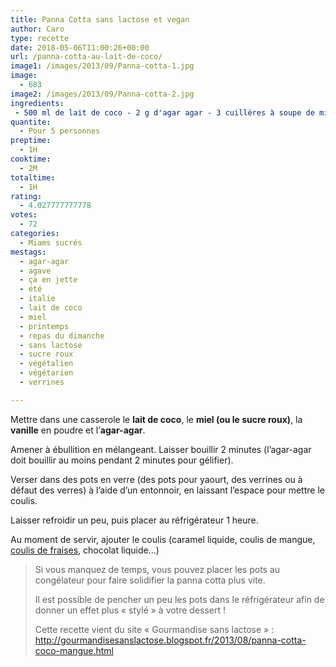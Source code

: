 ```yaml
---
title: Panna Cotta sans lactose et vegan
author: Caro
type: recette
date: 2018-05-06T11:00:26+00:00
url: /panna-cotta-au-lait-de-coco/
image1: /images/2013/09/Panna-cotta-1.jpg
image:
  - 683
image2: /images/2013/09/Panna-cotta-2.jpg
ingredients:
 - 500 ml de lait de coco - 2 g d'agar agar - 3 cuillères à soupe de miel (ou de sucre roux en poudre, ou 2 cuillères à soupe de sirop d'agave pour une version vegan) - 1 cuillère à café de vanille en poudre - l'accompagnement choisi : coulis de fraises (<a title="Coulis de fraises" href="http://www.instamiam.fr/coulis-de-fraises/" target="_blank" rel="noopener">voir la recette du coulis de fraises</a>), ou caramel liquide, ou chocolat liquide, etc...
quantite:
  - Pour 5 personnes
preptime:
  - 1H
cooktime:
  - 2M
totaltime:
  - 1H
rating:
  - 4.027777777778
votes:
  - 72
categories:
  - Miams sucrés
mestags:
  - agar-agar
  - agave
  - ça en jette
  - été
  - italie
  - lait de coco
  - miel
  - printemps
  - repas du dimanche
  - sans lactose
  - sucre roux
  - végétalien
  - végétarien
  - verrines

---
```

Mettre dans une casserole le **lait de coco**, le **miel (ou le sucre roux)**, la **vanille** en poudre et l&rsquo;**agar-agar**.

Amener à ébullition en mélangeant. Laisser bouillir 2 minutes (l&rsquo;agar-agar doit bouillir au moins pendant 2 minutes pour gélifier).

Verser dans des pots en verre (des pots pour yaourt, des verrines ou à défaut des verres) à l&rsquo;aide d&rsquo;un entonnoir, en laissant l&rsquo;espace pour mettre le coulis.

Laisser refroidir un peu, puis placer au réfrigérateur 1 heure.

Au moment de servir, ajouter le coulis (caramel liquide, coulis de mangue, <a title="Coulis de fraises" href="http://www.instamiam.fr/coulis-de-fraises/" target="_blank" rel="noopener">coulis de fraises</a>, chocolat liquide&#8230;)

> Si vous manquez de temps, vous pouvez placer les pots au congélateur pour faire solidifier la panna cotta plus vite.
> 
> Il est possible de pencher un peu les pots dans le réfrigérateur afin de donner un effet plus « stylé » à votre dessert !
> 
> Cette recette vient du site « Gourmandise sans lactose » : <a href="http://gourmandisesanslactose.blogspot.fr/2013/08/panna-cotta-coco-mangue.html" target="_blank" rel="noopener">http://gourmandisesanslactose.blogspot.fr/2013/08/panna-cotta-coco-mangue.html</a>